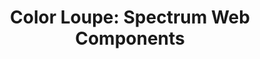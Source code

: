 ---
layout: examples.njk
title: 'Color Loupe: Spectrum Web Components'
displayName: Color Loupe
componentName: color-loupe
componentHeading: sp-color-loupe
tags:
  - component-examples
---